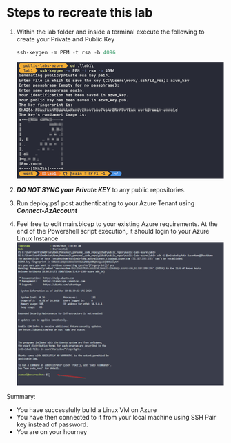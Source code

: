 # Steps to recreate this lab

1. Within the lab folder and inside a terminal execute the following to create your Private and Public Key

   ```powershell
   ssh-keygen -m PEM -t rsa -b 4096
   ```

   ![alt text](assets/1.png)

2. ***DO NOT SYNC your Private KEY*** to any public repositories. 
3. Run deploy.ps1 post authenticating to your Azure Tenant using ***Connect-AzAccount***
4. Feel free to edit main.bicep to your existing Azure requirements.
   At the end of the Powershell script execution, it should login to your Azure Linux Instance
   ![alt text](assets/2.png)

Summary:

- You have successfully build a Linux VM on Azure
- You have then connected to it from your local machine using SSH Pair key instead of password.
- You are on your hourney 